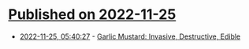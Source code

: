 # [Published on 2022-11-25](index.md)

* [2022-11-25, 05:40:27](https://news.ycombinator.com/item?id=33739599) - [Garlic Mustard: Invasive, Destructive, Edible](https://www.nature.org/en-us/about-us/where-we-work/united-states/indiana/stories-in-indiana/garlic-mustard/)
